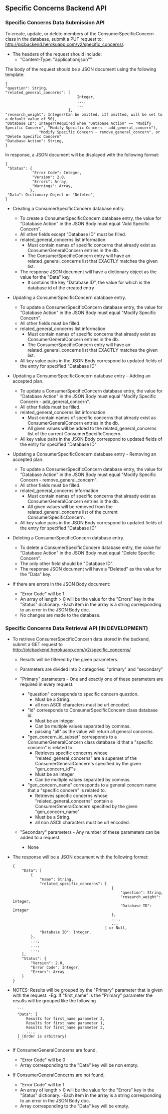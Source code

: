 ## Specific Concerns Backend API

### Specific Concerns Data Submission API
To create, update, or delete members of the ConsumerSpecificConcern class in the database, submit a PUT request to: http://picbackend.herokuapp.com/v2/specific_concerns/.

- The headers of the request should include: 
    - "Content-Type: "application/json""
    
The body of the request should be a JSON document using the following template:

```
{
"question": String,
"related_general_concerns": [
                                Integer,
                                ...,
                                ...
                            ],
"research_weight": Integer(Can be omitted. iIf omitted, will be set to a default value of 50),
"Database ID": Integer(Required when "Database Action" == "Modify Specific Concern", "Modify Specific Concern - add_general_concern"),
               "Modify Specific Concern - remove_general_concern", or "Delete Specific Concern"
"Database Action": String,
}
```

In response, a JSON document will be displayed with the following format:
```
{
 "Status": {
            "Error Code": Integer,
            "Version": 2.0,
            "Errors": Array,
            "Warnings": Array,
           },
 "Data": Dictionary Object or "Deleted",
}
```

- Creating a ConsumerSpecificConcern database entry.
    - To create a ConsumerSpecificConcern database entry, the value for "Database Action" in the JSON Body must equal "Add Specific Concern".
    - All other fields except "Database ID" must be filled.
    - related_general_concerns list information
        - Must contain names of specific concerns that already exist as ConsumerGeneralConcern entries in the db.
        - The ConsumerSpecificConcern entry will have an related_general_concerns list that EXACTLY matches the given list.
    - The response JSON document will have a dictionary object as the value for the "Data" key.
        - It contains the key "Database ID", the value for which is the database id of the created entry
    
- Updating a ConsumerSpecificConcern database entry.
    - To update a ConsumerSpecificConcern database entry, the value for "Database Action" in the JSON Body must equal "Modify Specific Concern".
    - All other fields must be filled.
    - related_general_concerns list information
        - Must contain names of specific concerns that already exist as ConsumerGeneralConcern entries in the db.
        - The ConsumerSpecificConcern entry will have an related_general_concerns list that EXACTLY matches the given list.
    - All key value pairs in the JSON Body correspond to updated fields of the entry for specified "Database ID"
    
- Updating a ConsumerSpecificConcern database entry - Adding an accepted plan.
    - To update a ConsumerSpecificConcern database entry, the value for "Database Action" in the JSON Body must equal "Modify Specific Concern - add_general_concern".
    - All other fields must be filled.
    - related_general_concerns list information
        - Must contain names of specific concerns that already exist as ConsumerGeneralConcern entries in the db.
        - All given values will be added to the related_general_concerns list of the current ConsumerSpecificConcern.
    - All key value pairs in the JSON Body correspond to updated fields of the entry for specified "Database ID"
    
- Updating a ConsumerSpecificConcern database entry - Removing an accepted plan.
    - To update a ConsumerSpecificConcern database entry, the value for "Database Action" in the JSON Body must equal "Modify Specific Concern - remove_general_concern".
    - All other fields must be filled.
    - related_general_concerns information
        - Must contain names of specific concerns that already exist as ConsumerGeneralConcern entries in the db.
        - All given values will be removed from the related_general_concerns list of the current ConsumerSpecificConcern.
    - All key value pairs in the JSON Body correspond to updated fields of the entry for specified "Database ID"

- Deleting a ConsumerSpecificConcern database entry.
    - To delete a ConsumerSpecificConcern database entry, the value for "Database Action" in the JSON Body must equal "Delete Specific Concern".
    - The only other field should be "Database ID".
    - The response JSON document will have a "Deleted" as the value for the "Data" key.
    
- If there are errors in the JSON Body document:
    - "Error Code" will be 1.
    - An array of length > 0 will be the value for the "Errors" key in the "Status" dictionary.
        -Each item in the array is a string corresponding to an error in the JSON Body doc.
    - No changes are made to the database.
    
    
### Specific Concerns Data Retrieval API (IN DEVELOPMENT)
- To retrieve ConsumerSpecificConcern data stored in the backend, submit a GET request to http://picbackend.herokuapp.com/v2/specific_concerns/
    - Results will be filtered by the given parameters.
    - Parameters are divided into 2 categories: "primary" and "secondary"
    
    - "Primary" parameters - One and exactly one of these parameters are required in every request.
        - "question" corresponds to specific concern question.
            - Must be a String.
            - all non ASCII characters must be url encoded.
        - "id" corresponds to ConsumerSpecificConcern class database id.
            - Must be an integer
            - Can be multiple values separated by commas.
            - passing "all" as the value will return all general concerns.
        - "gen_concern_id_subset" corresponds to a ConsumerGeneralConcern class database id that a "specific concern" is related to.
            - Retrieves specific concerns whose "related_general_concerns" are a superset of the ConsumerGeneralConcern's specified by the  given "gen_concern_id"'s
            - Must be an integer
            - Can be multiple values separated by commas.
        - "gen_concern_name" corresponds to a general concern name that a "specific concern" is related to.
            - Retrieves specific concerns whose "related_general_concerns" contain a ConsumerGeneralConcern specified by the given "gen_concern_name"
            - Must be a String.
            - all non ASCII characters must be url encoded.
    
    - "Secondary" parameters - Any number of these parameters can be added to a request.
        - None
        
- The response will be a JSON document with the following format:
    ```
    {
        "Data": [
            {
                "name": String,
                "related_specific_concerns": [
                                                {
                                                    "question": String,
                                                    "research_weight": Integer,
                                                    "Database ID": Integer
                                                },
                                                ...,
                                                ...
                                             ] or Null,
                "Database ID": Integer,
            },
            ...,
            ...,
            ...,
        ],
        "Status": {
            "Version": 2.0,
            "Error Code": Integer,
            "Errors": Array
        }
    }
    ```

- NOTES: Results will be grouped by the "Primary" parameter that is given with the request.
    -Eg: If "first_name" is the "Primary" parameter the results will be grouped like the following
        
        ```
        "Data": [
            Results for first_name parameter 2,
            Results for first_name parameter 1,
            Results for first_name parameter 3,
            ...,
        ] (Order is arbitrary)
        ```
        
- If ConsumerGeneralConcerns are found,
    - "Error Code" will be 0
    - Array corresponding to the "Data" key will be non empty.
- If ConsumerGeneralConcerns are not found,
    - "Error Code" will be 1.
    - An array of length > 0 will be the value for the "Errors" key in the "Status" dictionary.
        -Each item in the array is a string corresponding to an error in the JSON Body doc.
    - Array corresponding to the "Data" key will be empty.